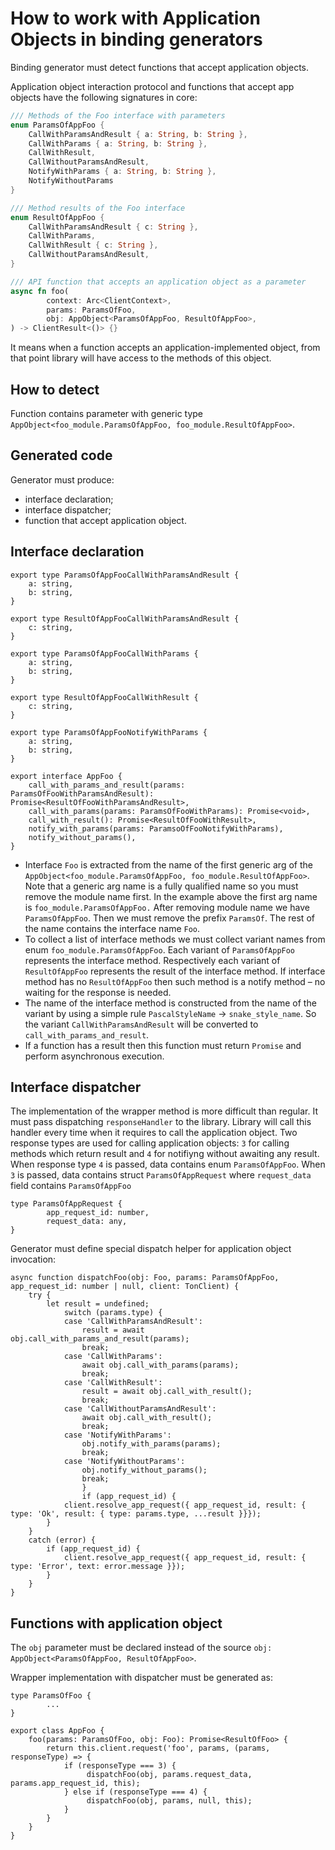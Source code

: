 # How to work with Application Objects in binding generators

Binding generator must detect functions that accept application objects.

Application object interaction protocol and functions that accept app objects have the following signatures in core:

```rust
/// Methods of the Foo interface with parameters
enum ParamsOfAppFoo {
    CallWithParamsAndResult { a: String, b: String },
    CallWithParams { a: String, b: String },
    CallWithResult,
    CallWithoutParamsAndResult,
    NotifyWithParams { a: String, b: String },
    NotifyWithoutParams
}

/// Method results of the Foo interface
enum ResultOfAppFoo {
    CallWithParamsAndResult { c: String },
    CallWithParams,
    CallWithResult { c: String },
    CallWithoutParamsAndResult,
}

/// API function that accepts an application object as a parameter
async fn foo(
        context: Arc<ClientContext>,
        params: ParamsOfFoo,
        obj: AppObject<ParamsOfAppFoo, ResultOfAppFoo>,
) -> ClientResult<()> {}
```

It means when a function accepts an application-implemented object, from that point library will have access to the methods of this object.

## How to detect

Function contains parameter with generic type `AppObject<foo_module.ParamsOfAppFoo, foo_module.ResultOfAppFoo>`.

## Generated code

Generator must produce:

* interface declaration;
* interface dispatcher;
* function that accept application object.

## Interface declaration

```text
export type ParamsOfAppFooCallWithParamsAndResult {
    a: string,
    b: string,
}

export type ResultOfAppFooCallWithParamsAndResult {
    c: string,
}

export type ParamsOfAppFooCallWithParams {
    a: string,
    b: string,
}

export type ResultOfAppFooCallWithResult {
    c: string,
}

export type ParamsOfAppFooNotifyWithParams {
    a: string,
    b: string,
}

export interface AppFoo {
    call_with_params_and_result(params: ParamsOfFooWithParamsAndResult): Promise<ResultOfFooWithParamsAndResult>,
    call_with_params(params: ParamsOfFooWithParams): Promise<void>,
    call_with_result(): Promise<ResultOfFooWithResult>,
    notify_with_params(params: ParamsoOfFooNotifyWithParams),
    notify_without_params(),
}
```

* Interface  `Foo` is extracted from the name of the first generic arg of the `AppObject<foo_module.ParamsOfAppFoo, foo_module.ResultOfAppFoo>`. Note that a generic arg name is a fully qualified name so you must remove the module name first. In the example above the first arg name is `foo_module.ParamsOfAppFoo.` After removing module name we have `ParamsOfAppFoo`. Then we must remove the prefix `ParamsOf`. The rest of the name contains the interface name `Foo`.
* To collect a list of interface methods we must collect variant names from enum `foo_module.ParamsOfAppFoo`. Each variant of `ParamsOfAppFoo` represents the interface method. Respectively each variant of `ResultOfAppFoo` represents the result of the interface method. If interface method has no `ResultOfAppFoo` then such method is a notify method –  no waiting for the response is needed.
* The name of the interface method  is constructed from the name of the variant by using a simple rule `PascalStyleName` → `snake_style_name`. So the variant `CallWithParamsAndResult` will be converted to `call_with_params_and_result`.
* If a function has a result then this function must return `Promise` and perform asynchronous execution.

## Interface dispatcher

The implementation of the wrapper method is more difficult than regular. It must pass dispatching `responseHandler` to the library. Library will call this handler every time when it requires to call the application object. Two response types are used for calling application objects: `3` for calling methods which return result and `4` for notifiyng without awaiting any result. When response type `4` is passed, data contains enum `ParamsOfAppFoo`. When `3` is passed, data contains struct `ParamsOfAppRequest` where `request_data` field contains `ParamsOfAppFoo`

```text
type ParamsOfAppRequest {
        app_request_id: number,
        request_data: any,
}
```

Generator must define special dispatch helper for application object invocation:

```text
async function dispatchFoo(obj: Foo, params: ParamsOfAppFoo, app_request_id: number | null, client: TonClient) {
    try {
        let result = undefined;
            switch (params.type) {
            case 'CallWithParamsAndResult':
                result = await obj.call_with_params_and_result(params);
                break;
            case 'CallWithParams':
                await obj.call_with_params(params);
                break;
            case 'CallWithResult':
                result = await obj.call_with_result();
                break;
            case 'CallWithoutParamsAndResult':
                await obj.call_with_result();
                break;
            case 'NotifyWithParams':
                obj.notify_with_params(params);
                break;
            case 'NotifyWithoutParams':
                obj.notify_without_params();
                break;
                }
                if (app_request_id) {
            client.resolve_app_request({ app_request_id, result: { type: 'Ok', result: { type: params.type, ...result }}});
        }
    }
    catch (error) {
        if (app_request_id) {
            client.resolve_app_request({ app_request_id, result: { type: 'Error', text: error.message }});
        }
    }
}
```

## Functions with application object

The `obj` parameter must be declared instead of the source `obj: AppObject<ParamsOfAppFoo, ResultOfAppFoo>`.

Wrapper implementation with dispatcher must be generated as:

```text
type ParamsOfFoo {
        ...
}

export class AppFoo {
    foo(params: ParamsOfFoo, obj: Foo): Promise<ResultOfFoo> {
        return this.client.request('foo', params, (params, responseType) => {
            if (responseType === 3) {
                 dispatchFoo(obj, params.request_data, params.app_request_id, this);
            } else if (responseType === 4) {
                 dispatchFoo(obj, params, null, this);
            }
        }
    }
}
```

